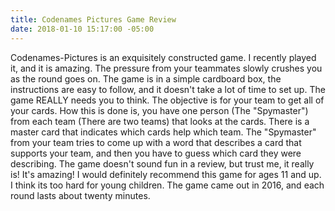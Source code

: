```yaml
---
title: Codenames Pictures Game Review
date: 2018-01-10 15:17:00 -05:00
---
```


Codenames-Pictures is an exquisitely constructed game. I recently played it, and it is amazing. The pressure from your teammates slowly crushes you as the round goes on. The game is in a simple cardboard box, the instructions are easy to follow, and it doesn't take a lot of time to set up. The game  REALLY needs you to think. The objective is for your team to get all of your cards. How this is done is, you have one person (The "Spymaster") from each team (There are two teams) that looks at the cards.  There is a master card that indicates which cards help which team. The "Spymaster" from your team tries to come up with a word that describes a card that supports your team, and then you have to guess which card they were describing. The game doesn't sound fun in a review, but trust me, it really is! It's amazing! I would definitely recommend this game for ages 11 and up. I think its too hard for young children. The game came out in 2016, and each round lasts about twenty minutes.